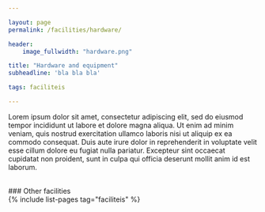 ```yaml
---

layout: page
permalink: /facilities/hardware/ 

header:
    image_fullwidth: "hardware.png"

title: "Hardware and equipment"
subheadline: 'bla bla bla'

tags: faciliteis

---
```


Lorem ipsum dolor sit amet, consectetur adipiscing elit, sed do eiusmod tempor incididunt ut labore et dolore magna aliqua. Ut enim ad minim veniam, quis nostrud exercitation ullamco laboris nisi ut aliquip ex ea commodo consequat. Duis aute irure dolor in reprehenderit in voluptate velit esse cillum dolore eu fugiat nulla pariatur. Excepteur sint occaecat cupidatat non proident, sunt in culpa qui officia deserunt mollit anim id est laborum.

<br>
### Other facilities
<br>
{% include list-pages tag="faciliteis" %}